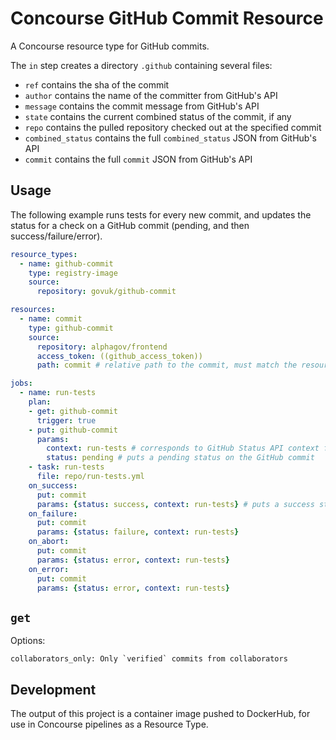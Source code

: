 # Concourse GitHub Commit Resource

A Concourse resource type for GitHub commits.

The `in` step creates a directory `.github` containing several files:

* `ref` contains the sha of the commit
* `author` contains the name of the committer from GitHub's API
* `message` contains the commit message from GitHub's API
* `state` contains the current combined status of the commit, if any
* `repo` contains the pulled repository checked out at the specified commit
* `combined_status` contains the full `combined_status` JSON from GitHub's API
* `commit` contains the full `commit` JSON from GitHub's API

## Usage

The following example runs tests for every new commit, and updates the status
for a check on a GitHub commit (pending, and then success/failure/error).

```yaml
resource_types:
  - name: github-commit
    type: registry-image
    source:
      repository: govuk/github-commit

resources:
  - name: commit
    type: github-commit
    source:
      repository: alphagov/frontend
      access_token: ((github_access_token))
      path: commit # relative path to the commit, must match the resource name.

jobs:
  - name: run-tests
    plan:
    - get: github-commit
      trigger: true
    - put: github-commit
      params:
        context: run-tests # corresponds to GitHub Status API context field
        status: pending # puts a pending status on the GitHub commit
    - task: run-tests
      file: repo/run-tests.yml
    on_success:
      put: commit
      params: {status: success, context: run-tests} # puts a success status on the GitHub commit
    on_failure:
      put: commit
      params: {status: failure, context: run-tests}
    on_abort:
      put: commit
      params: {status: error, context: run-tests}
    on_error:
      put: commit
      params: {status: error, context: run-tests}
```

## `get`

Options:

```
collaborators_only: Only `verified` commits from collaborators
```

## Development

The output of this project is a container image pushed to DockerHub, for use
in Concourse pipelines as a Resource Type.
